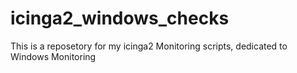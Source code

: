 # icinga2_windows_checks
This is a reposetory for my icinga2 Monitoring scripts, dedicated to Windows Monitoring
